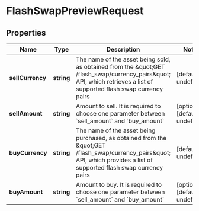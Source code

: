 # FlashSwapPreviewRequest

## Properties

Name | Type | Description | Notes
------------ | ------------- | ------------- | -------------
**sellCurrency** | **string** | The name of the asset being sold, as obtained from the \&quot;GET /flash_swap/currency_pairs\&quot; API, which retrieves a list of supported flash swap currency pairs | [default to undefined]
**sellAmount** | **string** | Amount to sell. It is required to choose one parameter between &#x60;sell_amount&#x60; and &#x60;buy_amount&#x60; | [optional] [default to undefined]
**buyCurrency** | **string** | The name of the asset being purchased, as obtained from the \&quot;GET /flash_swap/currency_pairs\&quot; API, which provides a list of supported flash swap currency pairs | [default to undefined]
**buyAmount** | **string** | Amount to buy. It is required to choose one parameter between &#x60;sell_amount&#x60; and &#x60;buy_amount&#x60; | [optional] [default to undefined]

